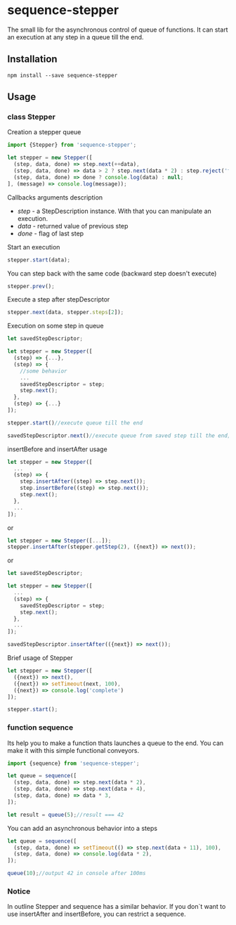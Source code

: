 # sequence-stepper

The small lib for the asynchronous control of queue of functions. It can start an execution at any step in a queue till the end.

## Installation

```console
npm install --save sequence-stepper
```

## Usage

### class Stepper
Creation a stepper queue
```js
import {Stepper} from 'sequence-stepper';

let stepper = new Stepper([
  (step, data, done) => step.next(++data),
  (step, data, done) => data > 2 ? step.next(data * 2) : step.reject('fail'),
  (step, data, done) => done ? console.log(data) : null;
], (message) => console.log(message));
```

Callbacks arguments description
 - _step_ - a StepDescription instance. With that you can manipulate an execution.
 - _data_ - returned value of previous step
 - _done_ - flag of last step

Start an execution
```js
stepper.start(data);
```

You can step back with the same code (backward step doesn't execute)
```js
stepper.prev();
```

Execute a step after stepDescriptor
```js
stepper.next(data, stepper.steps[2]);
```

Execution on some step in queue
```js
let savedStepDescriptor;

let stepper = new Stepper([
  (step) => {...},
  (step) => {
    //some behavior
    ...
    savedStepDescriptor = step;
    step.next();
  },
  (step) => {...}
]);

stepper.start()//execute queue till the end

savedStepDescriptor.next()//execute queue from saved step till the end;
```

insertBefore and insertAfter usage
```js
let stepper = new Stepper([
  ...
  (step) => {
    step.insertAfter((step) => step.next());
    step.insertBefore((step) => step.next());
    step.next();
  },
  ...
]);
```
or
```js
let stepper = new Stepper([...]);
stepper.insertAfter(stepper.getStep(2), ({next}) => next());
```
or
```js
let savedStepDescriptor;

let stepper = new Stepper([
  ...
  (step) => {
    savedStepDescriptor = step;
    step.next();
  },
  ...
]);

savedStepDescriptor.insertAfter(({next}) => next());
```

Brief usage of Stepper
```js
let stepper = new Stepper([
  ({next}) => next(),
  ({next}) => setTimeout(next, 100),
  ({next}) => console.log('complete')
]);

stepper.start();
```

### function sequence
Its help you to make a function thats launches a queue to the end. You can make it with this simple functional conveyors.
```js
import {sequence} from 'sequence-stepper';

let queue = sequence([
  (step, data, done) => step.next(data * 2),
  (step, data, done) => step.next(data + 4),
  (step, data, done) => data * 3,
]);

let result = queue(5);//result === 42
```

You can add an asynchronous behavior into a steps
```js
let queue = sequence([
  (step, data, done) => setTimeout(() => step.next(data + 11), 100),
  (step, data, done) => console.log(data * 2),
]);

queue(10);//output 42 in console after 100ms
```


### Notice
In outline Stepper and sequence has a similar behavior. 
If you don`t want to use insertAfter and insertBefore, you can restrict a sequence.
